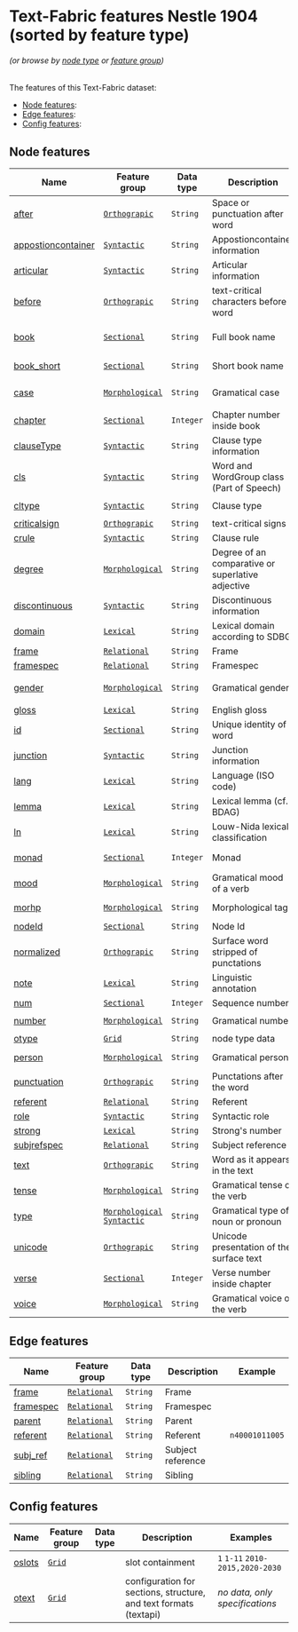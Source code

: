 # Text-Fabric features Nestle 1904 (sorted by feature type)
###### *(or browse by [node type](featuresbynodetype.md#readme) or [feature group](featuresbygroup.md#readme))*

The features of this Text-Fabric dataset:

* [Node features](#node-features):
* [Edge features](#edge-features):
* [Config features](#config-features):

## Node features

Name | Feature group | Data type | Description | Examples
---|---|---|---|---
[after](after.md#readme) | [`Orthograpic`](featuresbygroup.md#orthograpic-features) |`String` | Space or punctuation after word | ` ` `.`
[appostioncontainer](appositioncontainer.md#readme) | [`Syntactic`](featuresbygroup.md#syntactic-features) | `String` | Appostioncontainer information | `1` 
[articular](articular.md#readme) | [`Syntactic`](featuresbygroup.md#syntactic-features) | `String` | Articular information | `1`
[before](before.md#readme) | [`Orthograpic`](featuresbygroup.md#orthograpic-features) | `String` |text-critical characters before word | `(` `[`
[book](book.md#readme) | [`Sectional`](featuresbygroup.md#sectional-features) | `String` | Full book name | `Matthew` `Mark` ... `Revelation`
[book_short](book_short.md#readme) | [`Sectional`](featuresbygroup.md#sectional-features) |`String` | Short book name | `MAT` `MAR` ... `REV`
[case](case.md#readme) | [`Morphological`](featuresbygroup.md#morphological-features) | `String` | Gramatical case | `nominative` `genitive` `dative`
[chapter](chapter.md#readme) | [`Sectional`](featuresbygroup.md#sectional-features) |`Integer` | Chapter number inside book | `1` `2` ...
[clauseType](clauseType.md#readme) | [`Syntactic`](featuresbygroup.md#syntactic-features) | `String` | Clause type information | `normalized`
[cls](cls.md#readme) | [`Syntactic`](featuresbygroup.md#syntactic-features) | `String` |Word and WordGroup class (Part of Speech) | `noun` `verb` / `np` `cl`
[cltype](cltype.md#readme) | [`Syntactic`](featuresbygroup.md#syntactic-features) |`String` | Clause type | `Verbless` `VerbElided`
[criticalsign](criticalsign.md#readme) | [`Orthograpic`](featuresbygroup.md#orthograpic-features) |`String` | text-critical signs | `(` `[` `)` `]`
[crule](crule.md#readme) | [`Syntactic`](featuresbygroup.md#syntactic-features) | `String` |Clause rule | `ClCl` `ClCl2`
[degree](degree.md#readme) | [`Morphological`](featuresbygroup.md#morphological-features) | `String` | Degree of an comparative or superlative adjective | `superlative` `comparative`
[discontinuous](discontinuous.md#readme) | [`Syntactic`](featuresbygroup.md#syntactic-features) | `String` |Discontinuous information | `1`
[domain](domain.md#readme) | [`Lexical`](featuresbygroup.md#lexical-features) | `String` |Lexical domain according to SDBG | `092004`
[frame](frame.md#readme) | [`Relational`](featuresbygroup.md#relational-features) | `String` | Frame |
[framespec](framespec.md#readme) | [`Relational`](featuresbygroup.md#relational-features) |`String` | Framespec |
[gender](gender.md#readme) | [`Morphological`](featuresbygroup.md#morphological-features) |  `String` | Gramatical gender | `masculine` `feminine` `neuter`
[gloss](gloss.md#readme) | [`Lexical`](featuresbygroup.md#lexical-features) | `String` | English gloss | 
[id](id.md#readme) | [`Sectional`](featuresbygroup.md#sectional-features) |`String` | Unique identity of a word | `n40001003006`
[junction](junction.md#readme) | [`Syntactic`](featuresbygroup.md#syntactic-features) | `String` | Junction information | `1`
[lang](lang.md#readme) | [`Lexical`](featuresbygroup.md#lexical-features) | `String` | Language (ISO code) | `el`
[lemma](lemma.md#readme) | [`Lexical`](featuresbygroup.md#lexical-features) | `String` | Lexical lemma (cf. BDAG) |
[ln](ln.md#readme) |  [`Lexical`](featuresbygroup.md#lexical-features) | `String` | Louw-Nida lexical classification | `93.169a`
[monad](monad.md#readme) | [`Sectional`](featuresbygroup.md#sectional-features)| `Integer` | Monad | *to be added?*
[mood](mood.md#readme) | [`Morphological`](featuresbygroup.md#morphological-features) | `String` | Gramatical mood of a verb | `indicative` `optative `
[morhp](morph.md#readme) | [`Morphological`](featuresbygroup.md#morphological-features) | `String` | Morphological tag | `V-AAI-3S` `N-GSF`
[nodeId](nodeId.md#readme) | [`Sectional`](featuresbygroup.md#sectional-features) | `String` | Node Id | `n56001015007`
[normalized](normalized.md#readme) | [`Orthograpic`](featuresbygroup.md#orthograpic-features) | `String` | Surface word stripped of punctations |
[note](note.md#readme) | [`Lexical`](featuresbygroup.md#lexical-features) | `String` | Linguistic annotation |
[num](num.md#readme) | [`Sectional`](featuresbygroup.md#sectional-features) | `Integer` | Sequence number  | `1` `2` ...   
[number](number.md#readme) | [`Morphological`](featuresbygroup.md#morphological-features) | `String` | Gramatical number| `singular` `plural`
[otype](otype.md) | [`Grid`](featuresbygroup.md#grid-features) | `String` | node type data | 
[person](person.md#readme) | [`Morphological`](featuresbygroup.md#morphological-features) | `String` | Gramatical person | `first` `second` `third`
[punctuation](punctuation.md#readme) | [`Orthograpic`](featuresbygroup.md#orthograpic-features) | `String` | Punctations after the word | `.` `;`
[referent](referent.md#readme) | [`Relational`](featuresbygroup.md#relational-features) | `String` | Referent | `n40001011005`
[role](role.md#readme) | [`Syntactic`](featuresbygroup.md#syntactic-features) | `String` | Syntactic role | 
[strong](strong.md#readme) | [`Lexical`](featuresbygroup.md#lexical-features) | `String` | Strong's number | `5547`
[subjrefspec](subjrefspec.md#readme) | [`Relational`](featuresbygroup.md#relational-features) | `String` | Subject reference | `n46003022002`
[text](text.md#readme) | [`Orthograpic`](featuresbygroup.md#orthograpic-features) | `String` | Word as it appears in the text | `Λόγος` `καὶ`
[tense](tense.md#readme) | [`Morphological`](featuresbygroup.md#morphological-features) | `String` | Gramatical tense of the verb | `present` `aorist`
[type](type.md#readme) | [`Morphological`](featuresbygroup.md#morphological-features) [`Syntactic`](featuresbygroup.md#syntactic-features) | `String` | Gramatical type of noun or pronoun | `common` `personal`
[unicode](unicode.md#readme) | [`Orthograpic`](featuresbygroup.md#orthograpic-features) | `String` | Unicode presentation of the surface text |  `Λόγος` `καὶ`
[verse](verse.md#readme) | [`Sectional`](featuresbygroup.md#sectional-features) | `Integer` | Verse number inside chapter | `1` `2`
[voice](voice.md#readme) | [`Morphological`](featuresbygroup.md#morphological-features) | `String` | Gramatical voice of the verb | `active` `passive`


## Edge features

Name | Feature group | Data type | Description | Example
---|---|---|---|---
[frame](frame.md#readme) | [`Relational`](featuresbygroup.md#relational-features) | `String` | Frame |
[framespec](framespec.md#readme) | [`Relational`](featuresbygroup.md#relational-features) | `String` | Framespec |
[parent](parent.md#readme) | [`Relational`](featuresbygroup.md#relational-features) | `String` | Parent | 
[referent](referent.md#readme) | [`Relational`](featuresbygroup.md#relational-features) | `String` | Referent | `n40001011005`
[subj_ref](subj_ref.md#readme) |  [`Relational`](featuresbygroup.md#relational-features) | `String` | Subject reference |
[sibling](sibling.md#readme) | [`Relational`](featuresbygroup.md#relational-features) | `String` | Sibling | 

## Config features

Name | Feature group |Data type| Description| Examples
---|---|---|---|---
[oslots](oslots.md) | [`Grid`](featuresbygroup.md#grid-features) | | slot containment | `1` `1-11` `2010-2015,2020-2030`
[otext](otext.md) | [`Grid`](featuresbygroup.md#grid-features) | | configuration for sections, structure, and text formats (textapi) | *no data, only specifications*  


